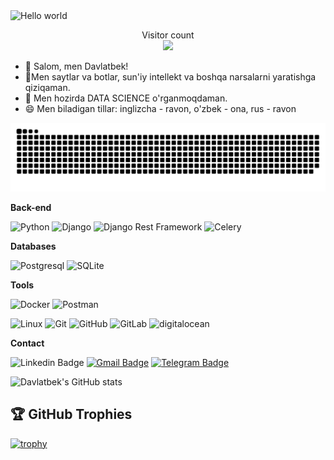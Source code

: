 <img src="https://raw.githubusercontent.com/sagar-viradiya/sagar-viradiya/master/resources/banner.png" alt="Hello world">

<p align="center"> 
  Visitor count<br>
  <img src="https://profile-counter.glitch.me/sagar-viradiya/count.svg" />
</p>


- 👋 Salom, men Davlatbek!
- 👀Men saytlar va botlar, sun'iy intellekt va boshqa narsalarni yaratishga qiziqaman.
- 🌱 Men hozirda DATA SCIENCE o'rganmoqdaman.
- 😄 Men biladigan tillar: inglizcha - ravon, o'zbek - ona, rus - ravon

<picture>
  <source
    media="(prefers-color-scheme: dark)"
    srcset="https://raw.githubusercontent.com/platane/snk/output/github-contribution-grid-snake-dark.svg"
  />
  <source
    media="(prefers-color-scheme: light)"
    srcset="https://raw.githubusercontent.com/platane/snk/output/github-contribution-grid-snake.svg"
  />
  <img
    alt="github contribution grid snake animation"
    src="https://raw.githubusercontent.com/platane/snk/output/github-contribution-grid-snake.svg"
  />
</picture>


**Back-end**

![Python](https://img.shields.io/badge/-Python-black?style=flat-square&logo=Python)
![Django](https://img.shields.io/badge/-Django-0aad48?style=flat-square&logo=Django)
![Django Rest Framework](https://img.shields.io/badge/DRF-red?style=flat-square&logo=Django)
![Celery](https://img.shields.io/badge/-Celery-%2300C7B7?style=flat-square&logo=Celery)

**Databases**

![Postgresql](https://img.shields.io/badge/-Postgresql-%232c3e50?style=flat-square&logo=Postgresql)
![SQLite](https://img.shields.io/badge/-Sqlite-%232c3e50?style=flat-square&logo=Sqlite)

**Tools**

![Docker](https://img.shields.io/badge/-Docker-46a2f1?style=flat-square&logo=docker&logoColor=white)
![Postman](https://img.shields.io/badge/Postman-FCA121?style=flat-square&logo=postman)

![Linux](https://img.shields.io/badge/Linux-black?style=flat-square&logo=linux)
![Git](https://img.shields.io/badge/-Git-black?style=flat-square&logo=git)
![GitHub](https://img.shields.io/badge/-GitHub-181717?style=flat-square&logo=github)
![GitLab](https://img.shields.io/badge/-GitLab-FCA121?style=flat-square&logo=gitlab)
<img src="https://img.shields.io/badge/Digital_Ocean-0080FF?style=for-the-badge&logo=DigitalOcean&logoColor=white" alt="digitalocean" />


**Contact**

![Linkedin Badge](https://img.shields.io/badge/-Linkedin-blue?style=flat-square&logo=Linkedin&logoColor=white&link=https://www.linkedin.com/in/davlatbek-zoirov-9293642a4)
[![Gmail Badge](https://img.shields.io/badge/-Gmail-c14438?style=flat-square&logo=Gmail&logoColor=white&link=mailto:davlatbekzoirov08@gmail.com)]([GMAIL.COM])
[![Telegram Badge](https://img.shields.io/badge/-Telegram-blue?style=flat-square&logo=Telegram&logoColor=white&link=https://t.me/davlatbekzoirov)]([https://t.me/davlatbekzoirov])


![Davlatbek's GitHub stats](https://github-readme-stats.vercel.app/api?username=davlatbekzoirov&show_icons=true&theme=radical)

## 🏆 GitHub Trophies

[![trophy](https://github-profile-trophy.vercel.app/?username=davlatbekzoirov&theme=nord&column=7)](https://github.com/ryo-ma/github-profile-trophy)
